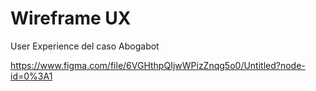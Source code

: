 # Wireframe UX

User Experience del caso Abogabot

https://www.figma.com/file/6VGHthpQIjwWPizZnqg5o0/Untitled?node-id=0%3A1